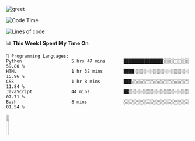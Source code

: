 ![greet](https://user-images.githubusercontent.com/44234583/146624354-9d461392-3676-4e7a-b12f-debc7319f53b.gif) 


<!--START_SECTION:waka-->
![Code Time](http://img.shields.io/badge/Code%20Time-532%20hrs%208%20mins-blue)

![Lines of code](https://img.shields.io/badge/From%20Hello%20World%20I%27ve%20Written-3.9%20million%20lines%20of%20code-blue)

📊 **This Week I Spent My Time On** 

```text
💬 Programming Languages: 
Python                   5 hrs 47 mins       ███████████████░░░░░░░░░░   59.80 % 
HTML                     1 hr 32 mins        ████░░░░░░░░░░░░░░░░░░░░░   15.96 % 
CSS                      1 hr 8 mins         ███░░░░░░░░░░░░░░░░░░░░░░   11.84 % 
JavaScript               44 mins             ██░░░░░░░░░░░░░░░░░░░░░░░   07.71 % 
Bash                     8 mins              ░░░░░░░░░░░░░░░░░░░░░░░░░   01.54 % 
```


<!--END_SECTION:waka-->
<img src="https://user-images.githubusercontent.com/44234583/191059235-95ebfce1-7fc7-4eee-baff-214d902e7c18.gif" width="12%"/>
